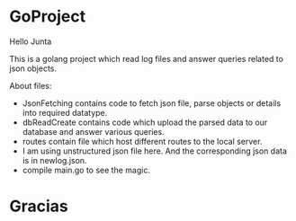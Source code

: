 # GoProject
Hello Junta

This is a golang project which read log files and answer queries related to json objects.

About files:

  - JsonFetching contains code to fetch json file, parse objects or details into required datatype.
  - dbReadCreate contains code which upload the parsed data to our database and answer various queries.
  - routes contain file which host different routes to the local server.
  - I am using unstructured json file here. And the corresponding json data is in newlog.json.
  - compile main.go to see the magic.

# Gracias
